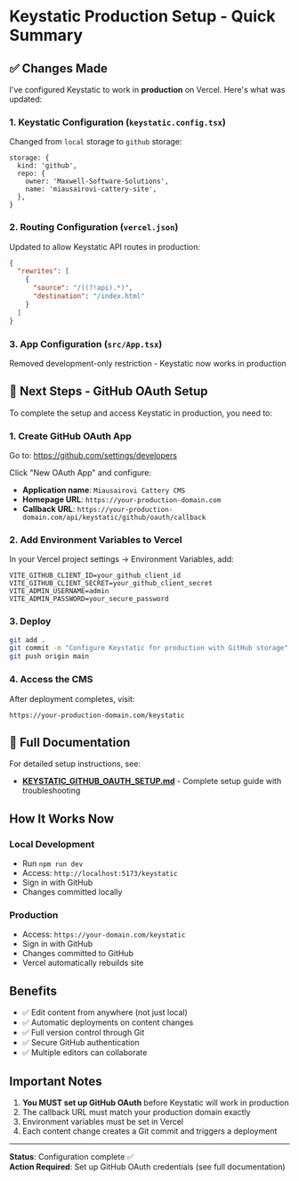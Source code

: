 # Keystatic Production Setup - Quick Summary

## ✅ Changes Made

I've configured Keystatic to work in **production** on Vercel. Here's what was updated:

### 1. Keystatic Configuration (`keystatic.config.tsx`)
Changed from `local` storage to `github` storage:
```tsx
storage: {
  kind: 'github',
  repo: {
    owner: 'Maxwell-Software-Solutions',
    name: 'miausairovi-cattery-site',
  },
}
```

### 2. Routing Configuration (`vercel.json`)
Updated to allow Keystatic API routes in production:
```json
{
  "rewrites": [
    {
      "source": "/((?!api).*)",
      "destination": "/index.html"
    }
  ]
}
```

### 3. App Configuration (`src/App.tsx`)
Removed development-only restriction - Keystatic now works in production

## 🚀 Next Steps - GitHub OAuth Setup

To complete the setup and access Keystatic in production, you need to:

### 1. Create GitHub OAuth App

Go to: https://github.com/settings/developers

Click "New OAuth App" and configure:
- **Application name**: `Miausairovi Cattery CMS`
- **Homepage URL**: `https://your-production-domain.com`
- **Callback URL**: `https://your-production-domain.com/api/keystatic/github/oauth/callback`

### 2. Add Environment Variables to Vercel

In your Vercel project settings → Environment Variables, add:

```
VITE_GITHUB_CLIENT_ID=your_github_client_id
VITE_GITHUB_CLIENT_SECRET=your_github_client_secret
VITE_ADMIN_USERNAME=admin
VITE_ADMIN_PASSWORD=your_secure_password
```

### 3. Deploy

```bash
git add .
git commit -m "Configure Keystatic for production with GitHub storage"
git push origin main
```

### 4. Access the CMS

After deployment completes, visit:
```
https://your-production-domain.com/keystatic
```

## 📖 Full Documentation

For detailed setup instructions, see:
- **[KEYSTATIC_GITHUB_OAUTH_SETUP.md](./KEYSTATIC_GITHUB_OAUTH_SETUP.md)** - Complete setup guide with troubleshooting

## How It Works Now

### Local Development
- Run `npm run dev`
- Access: `http://localhost:5173/keystatic`
- Sign in with GitHub
- Changes committed locally

### Production
- Access: `https://your-domain.com/keystatic`
- Sign in with GitHub
- Changes committed to GitHub
- Vercel automatically rebuilds site

## Benefits

- ✅ Edit content from anywhere (not just local)
- ✅ Automatic deployments on content changes
- ✅ Full version control through Git
- ✅ Secure GitHub authentication
- ✅ Multiple editors can collaborate

## Important Notes

1. **You MUST set up GitHub OAuth** before Keystatic will work in production
2. The callback URL must match your production domain exactly
3. Environment variables must be set in Vercel
4. Each content change creates a Git commit and triggers a deployment

---

**Status**: Configuration complete ✅  
**Action Required**: Set up GitHub OAuth credentials (see full documentation)
